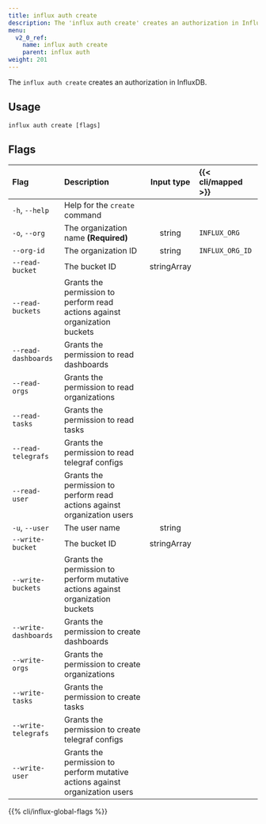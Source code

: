 ```yaml
---
title: influx auth create
description: The 'influx auth create' creates an authorization in InfluxDB.
menu:
  v2_0_ref:
    name: influx auth create
    parent: influx auth
weight: 201
---
```


The `influx auth create` creates an authorization in InfluxDB.

## Usage
```
influx auth create [flags]
```

## Flags
| Flag                 | Description                                                                    | Input type  | {{< cli/mapped >}} |
|:----                 |:-----------                                                                    |:----------: |:------------------ |
| `-h`, `--help`       | Help for the `create` command                                                  |             |                    |
| `-o`, `--org`        | The organization name **(Required)**                                           | string      | `INFLUX_ORG`       |
| `--org-id`           | The organization ID                                                            | string      | `INFLUX_ORG_ID`    |
| `--read-bucket`      | The bucket ID                                                                  | stringArray |                    |
| `--read-buckets`     | Grants the permission to perform read actions against organization buckets     |             |                    |
| `--read-dashboards`  | Grants the permission to read dashboards                                       |             |                    |
| `--read-orgs`        | Grants the permission to read organizations                                    |             |                    |
| `--read-tasks`       | Grants the permission to read tasks                                            |             |                    |
| `--read-telegrafs`   | Grants the permission to read telegraf configs                                 |             |                    |
| `--read-user`        | Grants the permission to perform read actions against organization users       |             |                    |
| `-u`, `--user`       | The user name                                                                  | string      |                    |
| `--write-bucket`     | The bucket ID                                                                  | stringArray |                    |
| `--write-buckets`    | Grants the permission to perform mutative actions against organization buckets |             |                    |
| `--write-dashboards` | Grants the permission to create dashboards                                     |             |                    |
| `--write-orgs`       | Grants the permission to create organizations                                  |             |                    |
| `--write-tasks`      | Grants the permission to create tasks                                          |             |                    |
| `--write-telegrafs`  | Grants the permission to create telegraf configs                               |             |                    |
| `--write-user`       | Grants the permission to perform mutative actions against organization users   |             |                    |

{{% cli/influx-global-flags %}}

